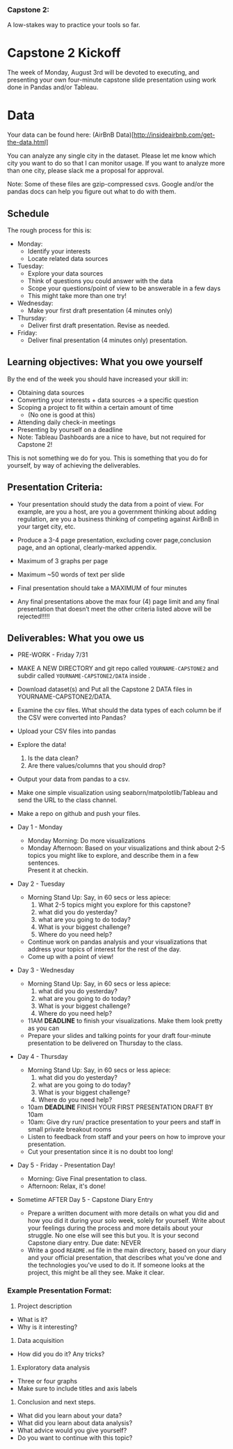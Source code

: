 ### Capstone 2: 

A low-stakes way to practice your tools so far.

# Capstone 2 Kickoff

The week of Monday, August 3rd will be devoted to executing, and presenting your own four-minute capstone slide presentation using work done in Pandas and/or Tableau.

# Data
Your data can be found here: (AirBnB Data)[http://insideairbnb.com/get-the-data.html]

You can analyze any single city in the dataset. Please let me know which city you want to do so that I can monitor usage. If you want to analyze more than one city, please slack me a proposal for approval. 

Note: Some of these files are gzip-compressed csvs. Google and/or the pandas docs can help you figure out what to do with them.


## Schedule

The rough process for this is:
* Monday:
    * Identify your interests
    * Locate related data sources
* Tuesday:
    * Explore your data sources
    * Think of questions you could answer with the data
    * Scope your questions/point of view to be answerable in a few days
    * This might take more than one try!
* Wednesday:
    * Make your first draft presentation (4 minutes only)
* Thursday:
    * Deliver first draft presentation. Revise as needed.
* Friday:
    * Deliver final presentation (4 minutes only) presentation.


## Learning objectives: What you owe yourself

By the end of the week you should have increased your skill in:
* Obtaining data sources
* Converting your interests + data sources -> a specific question
* Scoping a project to fit within a certain amount of time
  * (No one is good at this)
* Attending daily check-in meetings
* Presenting by yourself on a deadline
* Note: Tableau Dashboards are a nice to have, but not required for Capstone 2!

This is not something we do for you. This is something that you do for yourself, by way of achieving the deliverables.

## Presentation Criteria:
* Your presentation should study the data from a point of view. For example, are you a host, are you a government thinking about adding regulation, are you a business thinking of competing against AirBnB in your target city, etc.

* Produce a 3-4 page presentation, excluding cover page,conclusion page, and an optional, clearly-marked appendix.
* Maximum of 3 graphs per page 
* Maximum ~50 words of text per slide
* Final presentation should take a MAXIMUM of four minutes
* Any final presentations above the max four (4) page limit and any final presentation that doesn’t meet the other criteria listed above will be rejected!!!!!

## Deliverables: What you owe us

* PRE-WORK - Friday 7/31
* MAKE A NEW DIRECTORY and git repo called `YOURNAME-CAPSTONE2` and subdir called `YOURNAME-CAPSTONE2/DATA` inside .
* Download dataset(s) and Put all the Capstone 2 DATA files in YOURNAME-CAPSTONE2/DATA.
* Examine the csv files. What should the data types of each column be if the CSV were converted into Pandas?
* Upload your CSV files into pandas
* Explore the data! 
   1. Is the data clean?
   1. Are there values/columns that you should drop?
* Output your data from pandas to a csv. 
* Make one simple visualization using seaborn/matpolotlib/Tableau and send the URL to the class channel.
* Make a repo on github and push your files.


* Day 1 - Monday 
  * Monday Morning: Do more visualizations
  * Monday Afternoon: Based on your visualizations and think about 2-5 topics you might like to explore, and describe them in a few sentences.  
  Present it at checkin.

* Day 2 - Tuesday
  * Morning Stand Up: 
  Say, in 60 secs or less apiece:
      1. What 2-5 topics might you explore for this capstone?
      1. what did you do yesterday?
      1. what are you going to do today? 
      1. What is your biggest challenge?
      1. Where do you need help?
  * Continue work on pandas analysis and your visualizations that address your topics of interest for the rest of the day.
  * Come up with a point of view!


* Day 3 - Wednesday
  * Morning Stand Up: 
  Say, in 60 secs or less apiece:
      1. what did you do yesterday?
      1. what are you going to do today? 
      1. What is your biggest challenge?
      1. Where do you need help?
  * 11AM **DEADLINE** to finish your visualizations. Make them look pretty as you can 
  * Prepare your slides and talking points for your draft four-minute presentation to be delivered on Thursday to the class.
  
* Day 4 - Thursday
  * Morning Stand Up: 
  Say, in 60 secs or less apiece:
      1. what did you do yesterday?
      1. what are you going to do today? 
      1. What is your biggest challenge?
      1. Where do you need help?
  * 10am **DEADLINE** FINISH YOUR FIRST PRESENTATION DRAFT BY 10am
  * 10am: Give dry run/ practice presentation to your peers and staff in small private breakout rooms 
  * Listen to feedback from staff and your peers on how to improve your presentation.
  * Cut your presentation since it is no doubt too long! 


* Day 5 - Friday - Presentation Day!
  * Morning: Give Final presentation to class.
  * Afternoon: Relax, it's done!

* Sometime AFTER Day 5 - Capstone Diary Entry
  * Prepare a written document with more details on what you did and how you did it during your solo week, solely for yourself. Write about your feelings during the process and more details about your struggle. No one else will see this but you. It is your second Capstone diary entry. Due date: NEVER
  * Write a good `README.md` file in the main directory, based on your diary and your official presentation, that describes what you've done and the technologies you've used to do it. If someone looks at the project, this might be all they see. Make it clear.
  
### Example Presentation Format:
1. Project description
  * What is it?
  * Why is it interesting?
1. Data acquisition
  * How did you do it? Any tricks?
1. Exploratory data analysis
  * Three or four graphs
  * Make sure to include titles and axis labels
1. Conclusion and next steps.
  * What did you learn about your data?
  * What did you learn about data analysis?
  * What advice would you give yourself?
  * Do you want to continue with this topic?



